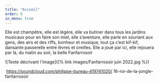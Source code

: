 ```yaml
---
title: "Accueil"
order: 0
in_menu: true
---
```

Elle est champêtre, elle est légère, elle va butiner dans tous les jardins musicaux pour en faire son miel, elle s’aventure, elle parle en souriant aux gens, des airs et des riffs, bonheur et musique, tout ça c’est kif-kif, dansante passerelle entre lèvres et oreilles. Elle a joué par ici, elle rejouera par là, du matin au soir, la belle Fanfarrosoir


![Texte décrivant l'image]({% link images/Fanfarrosoir juin 2022.jpg %}) 

​
https://soundcloud.com/philippe-bureau-419741020/
16-roi-de-la-jongle-fanfarrosoir 